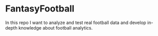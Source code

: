 # FantasyFootball
In this repo I want to analyze and test real football data and develop in-depth knowledge about football analytics.

